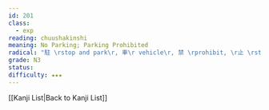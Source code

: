 ```yaml
---
id: 201
class:
  - exp
reading: chuushakinshi
meaning: No Parking; Parking Prohibited
radical: "駐 \rstop and park\r, 車\r vehicle\r, 禁 \rprohibit, \r止 \rstop"
grade: N3
status:
difficulty: ★★★
---
```

[[Kanji List|Back to Kanji List]]